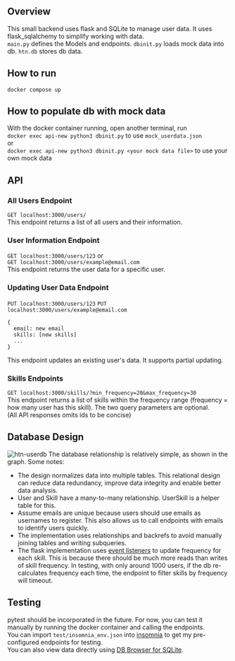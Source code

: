 ## Overview
This small backend uses flask and SQLite to manage user data. 
It uses flask_sqlalchemy to simplify working with data.  
```main.py``` defines the Models and endpoints. ```dbinit.py``` loads mock data into db. ```htn.db``` stores db data.

## How to run
```docker compose up```

## How to populate db with mock data
With the docker container running, open another terminal, run  
```docker exec api-new python3 dbinit.py``` to use ```mock_userdata.json```  
or  
```docker exec api-new python3 dbinit.py <your mock data file>``` to use your own mock data

## API
### All Users Endpoint
```GET localhost:3000/users/```  
This endpoint returns a list of all users and their information.
### User Information Endpoint
```GET localhost:3000/users/123``` or  
```GET localhost:3000/users/example@email.com```  
This endpoint returns the user data for a specific user.  
### Updating User Data Endpoint
```PUT localhost:3000/users/123```
```PUT localhost:3000/users/example@email.com```
```
{
  email: new email
  skills: [new skills]
  ...
}
```
This endpoint updates an existing user's data. It supports partial updating.
### Skills Endpoints
```GET localhost:3000/skills/?min_frequency=20&max_frequency=30```  
This endpoint returns a list of skills within the frequency range (frequency = how many user has this skill). The two query parameters are optional.  
(All API responses omits ids to be concise)

## Database Design
![htn-userdb](https://user-images.githubusercontent.com/72354860/220510570-64423589-1378-4f18-9702-cea7b73edaae.png)
The database relationship is relatively simple, as shown in the graph. Some notes:
* The design normalizes data into multiple tables. This relational design can reduce data redundancy, improve data integrity and enable better data analysis.
* User and Skill have a many-to-many relationship. UserSkill is a helper table for this.
* Assume emails are unique because users should use emails as usernames to register. This also allows us to call endpoints with emails to identify users quickly. 
* The implementation uses relationships and backrefs to avoid manually joining tables and writing subqueries. 
* The flask implementation uses [event listeners](https://github.com/JayZhouzzj/behtn23/blob/0b7c679cac84c35e82a91a4c52f03ffe3d7b0c5f/main.py#L67-L76) to update frequency for each skill. This is because there should be much more reads than writes of skill frequency. In testing, with only around 1000 users, if the db re-calculates frequency each time, the endpoint to filter skills by frequency will timeout.

## Testing
pytest should be incorporated in the future. For now, you can test it manually by running the docker container and calling the endpoints.  
You can import ```test/insomnia_env.json``` into [insomnia](https://insomnia.rest/) to get my pre-configured endpoints for testing.  
You can also view data directly using [DB Browser for SQLite](https://sqlitebrowser.org/).
